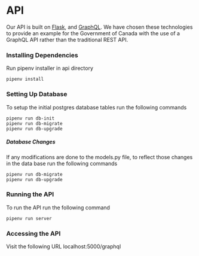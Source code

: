 # API
Our API is built on [Flask](https://www.palletsprojects.com/p/flask/), and [GraphQL](https://graphql.org/).
We have chosen these technologies to provide an example for the Government of Canada with the use of a GraphQL
API rather than the traditional REST API.

### Installing Dependencies
Run pipenv installer in api directory

```pipenv install```

### Setting Up Database
To setup the initial postgres database tables run the following commands

```
pipenv run db-init
pipenv run db-migrate
pipenv run db-upgrade
```
##### Database Changes
If any modifications are done to the models.py file, to reflect those changes
in the data base run the following commands
```
pipenv run db-migrate
pipenv run db-upgrade
```
### Running the API
To run the API run the following command

```pipenv run server```

### Accessing the API
Visit the following URL localhost:5000/graphql
